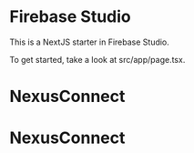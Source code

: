 # Firebase Studio

This is a NextJS starter in Firebase Studio.

To get started, take a look at src/app/page.tsx.
# NexusConnect
# NexusConnect
